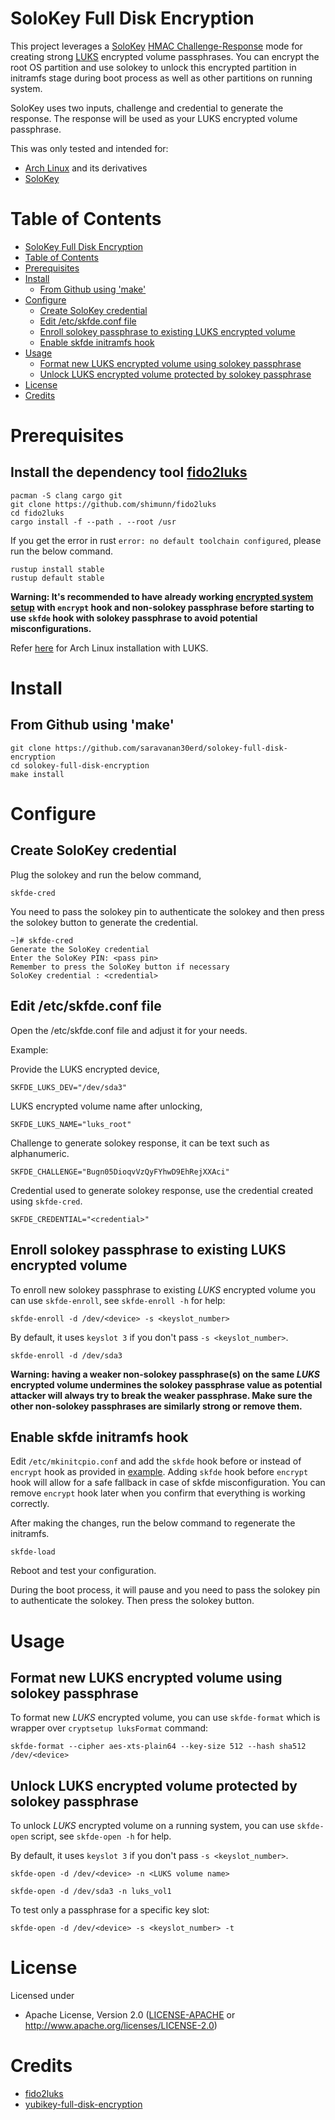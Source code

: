# SoloKey Full Disk Encryption

This project leverages a [SoloKey](https://wiki.archlinux.org/index.php/Solo) [HMAC Challenge-Response](https://github.com/solokeys/solo-python#challenge-response) mode for creating strong [LUKS](https://gitlab.com/cryptsetup/cryptsetup) encrypted volume passphrases.  You can encrypt the root OS partition and use solokey to unlock this encrypted partition in initramfs stage during boot process as well as other partitions on running system.

SoloKey uses two inputs, challenge and credential to generate the response. The response will be used as your LUKS encrypted volume passphrase.

This was only tested and intended for:

* [Arch Linux](https://www.archlinux.org/) and its derivatives
* [SoloKey](https://solokeys.com/)

Table of Contents
=================

   * [SoloKey Full Disk Encryption](#solokey-full-disk-encryption)
   * [Table of Contents](#table-of-contents)
   * [Prerequisites](#prerequisites)
   * [Install](#install)
      * [From Github using 'make'](#from-github-using-make)
   * [Configure](#configure)
      * [Create SoloKey credential](#create-solokey-credential)
      * [Edit /etc/skfde.conf file](#edit-etcskfdeconf-file)
      * [Enroll solokey passphrase to existing LUKS encrypted volume](#enroll-solokey-passphrase-to-existing-luks-encrypted-volume)
      * [Enable skfde initramfs hook](#enable-skfde-initramfs-hook)
   * [Usage](#usage)
      * [Format new LUKS encrypted volume using solokey passphrase](#format-new-luks-encrypted-volume-using-solokey-passphrase)
      * [Unlock LUKS encrypted volume protected by solokey passphrase](#unlock-luks-encrypted-volume-protected-by-solokey-passphrase)
   * [License](#license)
   * [Credits](#credits)

# Prerequisites

## Install the dependency tool [fido2luks](https://github.com/shimunn/fido2luks)

```
pacman -S clang cargo git
git clone https://github.com/shimunn/fido2luks
cd fido2luks
cargo install -f --path . --root /usr
```

If you get the error in rust `error: no default toolchain configured`, please run the below command.

```
rustup install stable
rustup default stable
```

**Warning: It's recommended to have already working [encrypted system setup](https://wiki.archlinux.org/index.php/Dm-crypt/Encrypting_an_entire_system) with `encrypt` hook and non-solokey passphrase before starting to use `skfde` hook with solokey passphrase to avoid potential misconfigurations.**

Refer [here](https://github.com/saravanan30erd/Arch-Linux-Installation-with-LUKS/blob/master/Notes.md) for Arch Linux installation with LUKS.

# Install

## From Github using 'make'

```
git clone https://github.com/saravanan30erd/solokey-full-disk-encryption
cd solokey-full-disk-encryption
make install
```

# Configure

## Create SoloKey credential

Plug the solokey and run the below command,

```
skfde-cred
```

You need to pass the solokey pin to authenticate the solokey and then press the solokey button to generate the credential.

```
~]# skfde-cred
Generate the SoloKey credential
Enter the SoloKey PIN: <pass pin>
Remember to press the SoloKey button if necessary
SoloKey credential : <credential>
```

## Edit /etc/skfde.conf file

Open the /etc/skfde.conf file and adjust it for your needs.

Example:

Provide the LUKS encrypted device,
```
SKFDE_LUKS_DEV="/dev/sda3"
```

LUKS encrypted volume name after unlocking,
```
SKFDE_LUKS_NAME="luks_root"
```

Challenge to generate solokey response, it can be text such as alphanumeric.
```
SKFDE_CHALLENGE="Bugn05DioqvVzQyFYhwD9EhRejXXAci"
```

Credential used to generate solokey response, use the credential created using `skfde-cred`.
```
SKFDE_CREDENTIAL="<credential>"
```

## Enroll solokey passphrase to existing LUKS encrypted volume

To enroll new solokey passphrase to existing *LUKS* encrypted volume you can use `skfde-enroll`,
see `skfde-enroll -h` for help:

```
skfde-enroll -d /dev/<device> -s <keyslot_number>
```

By default, it uses `keyslot 3` if you don't pass `-s <keyslot_number>`.

```
skfde-enroll -d /dev/sda3
```

**Warning: having a weaker non-solokey passphrase(s) on the same *LUKS* encrypted volume undermines the solokey passphrase value as potential attacker will always try to break the weaker passphrase. Make sure the other non-solokey passphrases are similarly strong or remove them.**

## Enable skfde initramfs hook

Edit `/etc/mkinitcpio.conf` and add the `skfde` hook before or instead of `encrypt` hook as provided in [example](https://wiki.archlinux.org/index.php/Dm-crypt/System_configuration#Examples). Adding `skfde` hook before `encrypt` hook will allow for a safe fallback in case of skfde misconfiguration. You can remove `encrypt` hook later when you confirm that everything is working correctly.

After making the changes, run the below command to regenerate the initramfs.

```
skfde-load
```

Reboot and test your configuration.

During the boot process, it will pause and you need to pass the solokey pin to authenticate the solokey.
Then press the solokey button.

# Usage

## Format new LUKS encrypted volume using solokey passphrase

To format new *LUKS* encrypted volume, you can use `skfde-format` which is wrapper over `cryptsetup luksFormat` command:

```
skfde-format --cipher aes-xts-plain64 --key-size 512 --hash sha512 /dev/<device>
```

## Unlock LUKS encrypted volume protected by solokey passphrase

To unlock *LUKS* encrypted volume on a running system, you can use `skfde-open` script,
see `skfde-open -h` for help.

By default, it uses `keyslot 3` if you don't pass `-s <keyslot_number>`.
```
skfde-open -d /dev/<device> -n <LUKS volume name>
```

```
skfde-open -d /dev/sda3 -n luks_vol1
```

To test only a passphrase for a specific key slot:

```
skfde-open -d /dev/<device> -s <keyslot_number> -t
```

# License

Licensed under

- Apache License, Version 2.0 ([LICENSE-APACHE](LICENSE-APACHE) or
  http://www.apache.org/licenses/LICENSE-2.0)

# Credits

- [fido2luks](https://github.com/shimunn/fido2luks)
- [yubikey-full-disk-encryption](https://github.com/agherzan/yubikey-full-disk-encryption)
